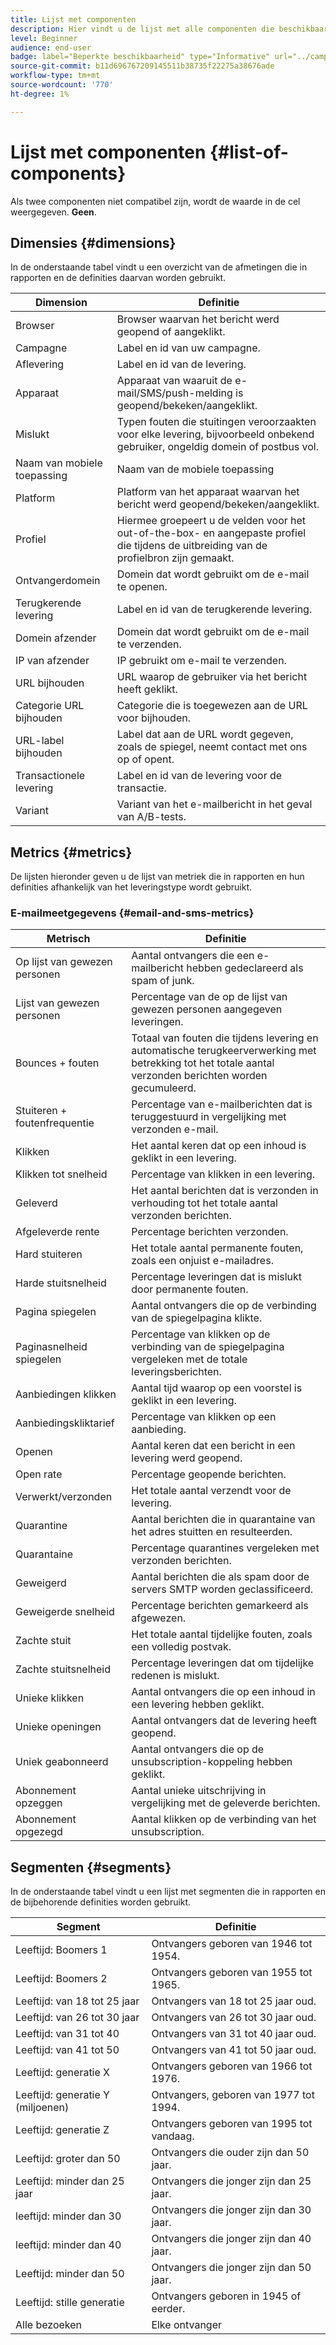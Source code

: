 ```yaml
---
title: Lijst met componenten
description: Hier vindt u de lijst met alle componenten die beschikbaar zijn in dynamische rapporten en de bijbehorende definities.
level: Beginner
audience: end-user
badge: label="Beperkte beschikbaarheid" type="Informative" url="../campaign-standard-migration-home.md" tooltip="Beperkt tot gemigreerde gebruikers in Campaign Standard"
source-git-commit: b11d696767209145511b38735f22275a38676ade
workflow-type: tm+mt
source-wordcount: '770'
ht-degree: 1%

---
```


# Lijst met componenten {#list-of-components}

Als twee componenten niet compatibel zijn, wordt de waarde in de cel weergegeven. **Geen**.

## Dimensies {#dimensions}

In de onderstaande tabel vindt u een overzicht van de afmetingen die in rapporten en de definities daarvan worden gebruikt.

<table> 
 <thead> 
  <tr> 
   <th> Dimension<br/> </th> 
   <th> Definitie<br/> </th> 
  </tr> 
 </thead> 
 <tbody> 
  <tr> 
   <td> Browser<br/> </td> 
   <td> Browser waarvan het bericht werd geopend of aangeklikt.<br/> </td> 
  </tr> 
  <tr> 
   <td> Campagne<br/> </td> 
   <td> Label en id van uw campagne.<br/> </td> 
  </tr> 
  <tr> 
   <td> Aflevering<br/> </td> 
   <td> Label en id van de levering.<br/> </td> 
  </tr> 
  <tr> 
   <td> Apparaat<br/> </td> 
   <td> Apparaat van waaruit de e-mail/SMS/push-melding is geopend/bekeken/aangeklikt.<br/> </td> 
  </tr> 
  <tr> 
   <td> Mislukt<br/> </td> 
   <td> Typen fouten die stuitingen veroorzaakten voor elke levering, bijvoorbeeld onbekend gebruiker, ongeldig domein of postbus vol.<br/> </td> 
  </tr> 
  <tr> 
   <td> Naam van mobiele toepassing<br/> </td> 
   <td> Naam van de mobiele toepassing<br/> </td> 
  </tr>
  <tr> 
   <td> Platform<br/> </td> 
   <td> Platform van het apparaat waarvan het bericht werd geopend/bekeken/aangeklikt.<br/> </td> 
  </tr> 
  <tr> 
   <td> Profiel<br/> </td> 
   <td> Hiermee groepeert u de velden voor het out-of-the-box- en aangepaste profiel die tijdens de uitbreiding van de profielbron zijn gemaakt.<br/> </td> 
  </tr> 
  <tr> 
   <td> Ontvangerdomein<br/> </td> 
   <td> Domein dat wordt gebruikt om de e-mail te openen.<br/> </td> 
  </tr> 
  <tr> 
   <td> Terugkerende levering<br/> </td> 
   <td> Label en id van de terugkerende levering.<br/> </td> 
  </tr> 
  <tr> 
   <td> Domein afzender<br/> </td> 
   <td> Domein dat wordt gebruikt om de e-mail te verzenden.<br/> </td> 
  </tr> 
  <tr> 
   <td> IP van afzender<br/> </td> 
   <td> IP gebruikt om e-mail te verzenden.<br/> </td> 
  </tr> 
  <tr> 
   <td> URL bijhouden<br/> </td> 
   <td> URL waarop de gebruiker via het bericht heeft geklikt.<br/> </td> 
  </tr> 
  <tr> 
   <td> Categorie URL bijhouden<br/> </td> 
   <td> Categorie die is toegewezen aan de URL voor bijhouden.<br/> </td> 
  </tr> 
  <tr> 
   <td> URL-label bijhouden<br/> </td> 
   <td> Label dat aan de URL wordt gegeven, zoals de spiegel, neemt contact met ons op of opent.<br/> </td> 
  </tr> 
  <tr> 
   <td> Transactionele levering<br/> </td> 
   <td> Label en id van de levering voor de transactie.<br/> </td> 
  </tr> 
  <tr> 
   <td> Variant<br/> </td> 
   <td> Variant van het e-mailbericht in het geval van A/B-tests.<br/> </td> 
  </tr> 
 </tbody> 
</table>

## Metrics {#metrics}

De lijsten hieronder geven u de lijst van metriek die in rapporten en hun definities afhankelijk van het leveringstype wordt gebruikt.

### E-mailmeetgegevens {#email-and-sms-metrics}

<table> 
 <thead> 
  <tr> 
   <th> Metrisch<br/> </th> 
   <th> Definitie<br/> </th> 
  </tr> 
 </thead> 
 <tbody> 
  <tr> 
   <td> Op lijst van gewezen personen<br/> </td> 
   <td> Aantal ontvangers die een e-mailbericht hebben gedeclareerd als spam of junk.<br/> </td> 
  </tr> 
  <tr> 
   <td> Lijst van gewezen personen<br/> </td> 
   <td> Percentage van de op de lijst van gewezen personen aangegeven leveringen.<br/> </td> 
  </tr> 
  <tr> 
   <td> Bounces + fouten<br/> </td> 
   <td> Totaal van fouten die tijdens levering en automatische terugkeerverwerking met betrekking tot het totale aantal verzonden berichten worden gecumuleerd.<br/> </td> 
  </tr> 
  <tr> 
   <td> Stuiteren + foutenfrequentie<br/> </td> 
   <td> Percentage van e-mailberichten dat is teruggestuurd in vergelijking met verzonden e-mail.<br/> </td> 
  </tr> 
  <tr> 
   <td> Klikken<br/> </td> 
   <td> Het aantal keren dat op een inhoud is geklikt in een levering.<br/> </td> 
  </tr> 
  <tr> 
   <td> Klikken tot snelheid<br/> </td> 
   <td> Percentage van klikken in een levering.<br/> </td> 
  </tr> 
  <tr> 
   <td> Geleverd<br/> </td> 
   <td> Het aantal berichten dat is verzonden in verhouding tot het totale aantal verzonden berichten.<br/> </td> 
  </tr> 
  <tr> 
   <td> Afgeleverde rente<br/> </td> 
   <td> Percentage berichten verzonden.<br/> </td> 
  </tr> 
  <tr> 
   <td> Hard stuiteren<br/> </td> 
   <td> Het totale aantal permanente fouten, zoals een onjuist e-mailadres.<br/> </td> 
  </tr> 
  <tr> 
   <td> Harde stuitsnelheid<br/> </td> 
   <td> Percentage leveringen dat is mislukt door permanente fouten.<br/> </td> 
  </tr> 
  <tr> 
   <td> Pagina spiegelen<br/> </td> 
   <td> Aantal ontvangers die op de verbinding van de spiegelpagina klikte.<br/> </td> 
  </tr> 
  <tr> 
   <td> Paginasnelheid spiegelen<br/> </td> 
   <td> Percentage van klikken op de verbinding van de spiegelpagina vergeleken met de totale leveringsberichten.<br/> </td> 
  </tr> 
  <tr> 
   <td> Aanbiedingen klikken<br/> </td> 
   <td> Aantal tijd waarop op een voorstel is geklikt in een levering.<br/> </td> 
  </tr> 
  <tr> 
   <td> Aanbiedingskliktarief<br/> </td> 
   <td> Percentage van klikken op een aanbieding.<br/> </td> 
  </tr> 
  <tr> 
   <td> Openen<br/> </td> 
   <td> Aantal keren dat een bericht in een levering werd geopend.<br/> </td> 
  </tr> 
  <tr> 
   <td> Open rate<br/> </td> 
   <td> Percentage geopende berichten.<br/> </td> 
  </tr> 
  <tr> 
   <td> Verwerkt/verzonden<br/> </td> 
   <td> Het totale aantal verzendt voor de levering.<br/> </td> 
  </tr> 
  <tr> 
   <td> Quarantine<br/> </td> 
   <td> Aantal berichten die in quarantaine van het adres stuitten en resulteerden.<br/> </td> 
  </tr> 
  <tr> 
   <td> Quarantaine<br/> </td> 
   <td> Percentage quarantines vergeleken met verzonden berichten.<br/> </td> 
  </tr> 
  <tr> 
   <td> Geweigerd<br/> </td> 
   <td> Aantal berichten die als spam door de servers SMTP worden geclassificeerd.<br/> </td> 
  </tr> 
  <tr> 
   <td> Geweigerde snelheid<br/> </td> 
   <td> Percentage berichten gemarkeerd als afgewezen.<br/> </td> 
  </tr> 
  <tr> 
   <td> Zachte stuit<br/> </td> 
   <td> Het totale aantal tijdelijke fouten, zoals een volledig postvak.<br/> </td> 
  </tr> 
  <tr> 
   <td> Zachte stuitsnelheid<br/> </td> 
   <td> Percentage leveringen dat om tijdelijke redenen is mislukt.<br/> </td> 
  </tr> 
  <tr> 
   <td> Unieke klikken<br/> </td> 
   <td> Aantal ontvangers die op een inhoud in een levering hebben geklikt.<br/> </td> 
  </tr> 
  <tr> 
   <td> Unieke openingen<br/> </td> 
   <td> Aantal ontvangers dat de levering heeft geopend.<br/> </td> 
  </tr> 
  <tr> 
   <td> Uniek geabonneerd<br/> </td> 
   <td> Aantal ontvangers die op de unsubscription-koppeling hebben geklikt.<br/> </td> 
  </tr> 
  <tr> 
   <td> Abonnement opzeggen<br/> </td> 
   <td> Aantal unieke uitschrijving in vergelijking met de geleverde berichten.<br/> </td> 
  </tr> 
  <tr> 
   <td> Abonnement opgezegd<br/> </td> 
   <td> Aantal klikken op de verbinding van het unsubscription.<br/> </td> 
  </tr> 
 </tbody> 
</table>

<!--
### Push notification metrics {#push-notification-metrics}

<table> 
 <thead> 
  <tr> 
   <th> Metric<br/> </th> 
   <th> Definition<br/> </th> 
  </tr> 
 </thead> 
 <tbody> 
  <tr> 
   <td> Bounces + Errors<br/> </td> 
   <td> Total of errors cumulated during delivery in relation to the total number of sent messages, e.g. errors from MCPNS or provider.<br/> </td> 
  </tr> 
  <tr> 
   <td> Bounce + Error rate<br/> </td> 
   <td> Percentage of push notifications that bounced compared to push notifications sent.<br/> </td> 
  </tr> 
  <tr> 
   <td> Click<br/> </td> 
   <td> Number of times a push notification has been delivered to the device and clicked on by the user. The user either wanted to view the notification, which will then be moved to Push Open tracking, or dismiss it.<br/> </td> 
  </tr> 
  <tr> 
   <td> Click through rate<br/> </td> 
   <td> Percentage of users who interacted with the push notification.<br/> </td> 
  </tr> 
  <tr> 
   <td> Delivered<br/> </td> 
   <td> Number of push notifications successfully sent, in relation to the total number of sent push notifications.<br/> </td> 
  </tr> 
  <tr> 
   <td> Delivered rate<br/> </td> 
   <td> Percentage of push notifications successfully sent.<br/> </td> 
  </tr> 
  <tr> 
   <td> Impressions<br/> </td> 
   <td> Number of times a push notification has been delivered to the device and left untouched in the notification center. In most cases, impressions number should be similar to the delivered number. This ensures that the device got the message and relayed that information back to the server.<br/> </td> 
  </tr> 
  <tr> 
   <td> Processed/sent<br/> </td> 
   <td> Total number of push notifications sent.<br/> </td> 
  </tr> 
  <tr> 
   <td> Open<br/> </td> 
   <td> Total number of push notifications delivered to the device and clicked on by users thus opening the app. This is similar to the Push Click except a Push Open will not be triggered if the notification was dismissed.<br/> </td> 
  </tr> 
  <tr> 
   <td> Open rate<br/> </td> 
   <td> Percentage of opened push notifications.<br/> </td> 
  </tr> 
  <tr> 
   <td> Unique clicks<br/> </td> 
   <td> Number of times a unique user interacts with the push notification, e.g. clicks on the notification or button.<br/> </td> 
  </tr> 
  <tr> 
   <td> Unique impressions<br/> </td> 
   <td> Number of impressions by recipient.<br/> </td> 
  </tr> 
  <tr> 
   <td> Unique Opens<br/> </td> 
   <td> Number of recipients who opened the delivery.<br/> </td> 
  </tr> 
 </tbody> 
</table>

### In-App metrics {#in-app-metrics}

<table> 
 <thead> 
  <tr> 
   <th> Metric<br/> </th> 
   <th> Definition<br/> </th> 
  </tr> 
 </thead> 
 <tbody> 
  <tr> 
   <td> Delivered<br/> </td> 
   <td> Total number of In-App messages delivered to the device by the service provider.<br/> </td> 
  </tr> 
  <tr> 
   <td> Impressions<br/> </td> 
   <td> Total of In-App messages seen by recipients depending on whether trigger criterion was met.<br/> </td> 
  </tr> 
  <tr> 
   <td> In-App clicks <br/> </td> 
   <td> Total number of recipients who clicked on Button 1 or Button 2.<br/> </td> 
  </tr> 
  <tr> 
   <td> In-App click through rate<br/> </td> 
   <td> Percentage of users who clicked on Button 1 or Button 2 compared to users who saw the message.<br/> </td> 
  </tr> 
  <tr> 
   <td> In-App dismissal<br/> </td> 
   <td> Total number of messages that recipients dismissed either by clicking the close button or auto-dismiss.<br/> </td> 
  </tr> 
  <tr> 
   <td> In-App dismissal rate<br/> </td> 
   <td> Percentage of In-App messages that recipients dismissed.<br/> </td> 
  </tr> 
  <tr> 
   <td> Processed/sent<br/> </td> 
   <td> Total number of In-App messages sent from Adobe Campaign as part of the delivery sent process.<br/> </td> 
  </tr> 
  <tr> 
   <td> Unique impressions<br/> </td> 
   <td> Number of impressions by a unique recipient.<br/> </td> 
  </tr> 
  <tr> 
   <td> Unique In-App clicks<br/> </td> 
   <td> Number of times recipients clicked on Button 1 or Button 2.<br/> </td> 
  </tr> 
  <tr> 
   <td> Unique In-App dismissals<br/> </td> 
   <td> Number of time recipients dismissed an In-App message.<br/> </td> 
  </tr> 
 </tbody> 
</table>
-->

## Segmenten {#segments}

In de onderstaande tabel vindt u een lijst met segmenten die in rapporten en de bijbehorende definities worden gebruikt.

<table> 
 <thead> 
  <tr> 
   <th> Segment<br/> </th> 
   <th> Definitie<br/> </th> 
  </tr> 
 </thead> 
 <tbody> 
  <tr> 
   <td> Leeftijd: Boomers 1<br/> </td> 
   <td> Ontvangers geboren van 1946 tot 1954.<br/> </td> 
  </tr> 
  <tr> 
   <td> Leeftijd: Boomers 2<br/> </td> 
   <td> Ontvangers geboren van 1955 tot 1965.<br/> </td> 
  </tr> 
  <tr> 
   <td> Leeftijd: van 18 tot 25 jaar<br/> </td> 
   <td> Ontvangers van 18 tot 25 jaar oud.<br/> </td> 
  </tr> 
  <tr> 
   <td> Leeftijd: van 26 tot 30 jaar<br/> </td> 
   <td> Ontvangers van 26 tot 30 jaar oud.<br/> </td> 
  </tr> 
  <tr> 
   <td> Leeftijd: van 31 tot 40<br/> </td> 
   <td> Ontvangers van 31 tot 40 jaar oud.<br/> </td> 
  </tr> 
  <tr> 
   <td> Leeftijd: van 41 tot 50<br/> </td> 
   <td> Ontvangers van 41 tot 50 jaar oud.<br/> </td> 
  </tr> 
  <tr> 
   <td> Leeftijd: generatie X<br/> </td> 
   <td> Ontvangers geboren van 1966 tot 1976.<br/> </td> 
  </tr> 
  <tr> 
   <td> Leeftijd: generatie Y (miljoenen)<br/> </td> 
   <td> Ontvangers, geboren van 1977 tot 1994.<br/> </td> 
  </tr> 
  <tr> 
   <td> Leeftijd: generatie Z<br/> </td> 
   <td> Ontvangers geboren van 1995 tot vandaag.<br/> </td> 
  </tr> 
  <tr> 
   <td> Leeftijd: groter dan 50<br/> </td> 
   <td> Ontvangers die ouder zijn dan 50 jaar.<br/> </td> 
  </tr> 
  <tr> 
   <td> Leeftijd: minder dan 25 jaar<br/> </td> 
   <td> Ontvangers die jonger zijn dan 25 jaar.<br/> </td> 
  </tr> 
  <tr> 
   <td> leeftijd: minder dan 30<br/> </td> 
   <td> Ontvangers die jonger zijn dan 30 jaar.<br/> </td> 
  </tr> 
  <tr> 
   <td> leeftijd: minder dan 40<br/> </td> 
   <td> Ontvangers die jonger zijn dan 40 jaar.<br/> </td> 
  </tr> 
  <tr> 
   <td> Leeftijd: minder dan 50<br/> </td> 
   <td> Ontvangers die jonger zijn dan 50 jaar.<br/> </td> 
  </tr> 
  <tr> 
   <td> Leeftijd: stille generatie<br/> </td> 
   <td> Ontvangers geboren in 1945 of eerder.<br/> </td> 
  </tr> 
  <tr> 
   <td> Alle bezoeken<br/> </td> 
   <td> Elke ontvanger<br/> </td> 
  </tr>
 </tbody> 
</table>
